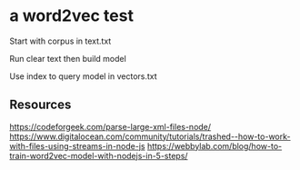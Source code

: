 # a word2vec test

Start with corpus in text.txt

Run clear text then build model

Use index to query model in vectors.txt


## Resources

https://codeforgeek.com/parse-large-xml-files-node/
https://www.digitalocean.com/community/tutorials/trashed--how-to-work-with-files-using-streams-in-node-js
https://webbylab.com/blog/how-to-train-word2vec-model-with-nodejs-in-5-steps/